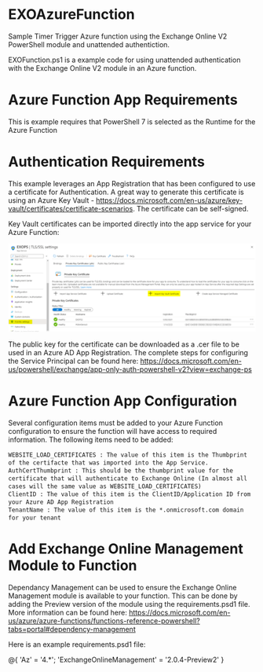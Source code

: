 # EXOAzureFunction
Sample Timer Trigger Azure function using the Exchange Online V2 PowerShell module and unattended authentiction.

EXOFunction.ps1 is a example code for using unattended authentication with the Exchange Online V2 module in an Azure function.

# Azure Function App Requirements

This is example requires that PowerShell 7 is selected as the Runtime for the Azure Function

# Authentication Requirements

This example leverages an App Registration that has been configured to use a certificate for Authentication. A great way to generate this certificate is using an Azure Key Vault - https://docs.microsoft.com/en-us/azure/key-vault/certificates/certificate-scenarios. The certificate can be self-signed.

Key Vault certificates can be imported directly into the app service for your Azure Function:

![ImportCertificate.png](Documentation/ImportCertificate.png)

The public key for the certificate can be downloaded as a .cer file to be used in an Azure AD App Registration. The complete steps for configuring the Service Principal can be found here: https://docs.microsoft.com/en-us/powershell/exchange/app-only-auth-powershell-v2?view=exchange-ps

# Azure Function App Configuration

Several configuration items must be added to your Azure Function configuration to ensure the function will have access to required information. The following items need to be added:

    WEBSITE_LOAD_CERTIFICATES : The value of this item is the Thumbprint of the certifacte that was imported into the App Service.
    AuthCertThumbprint : This should be the thumbprint value for the certificate that will authenticate to Exchange Online (In almost all cases will the same value as WEBSITE_LOAD_CERTIFICATES)
    ClientID : The value of this item is the ClientID/Application ID from your Azure AD App Registration
    TenantName : The value of this item is the *.onmicrosoft.com domain for your tenant

# Add Exchange Online Management Module to Function

Dependancy Management can be used to ensure the Exchange Online Management module is available to your function. This can be done by adding the Preview version of the module using the requirements.psd1 file. More information can be found here: https://docs.microsoft.com/en-us/azure/azure-functions/functions-reference-powershell?tabs=portal#dependency-management

Here is an example requirements.psd1 file:


@{
    'Az' = '4.*';
    'ExchangeOnlineManagement' = '2.0.4-Preview2'
}

